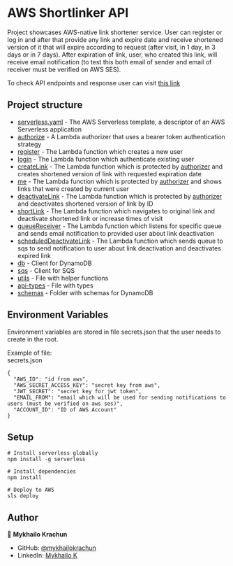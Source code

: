 # AWS Shortlinker API

Project showcases AWS-native link shortener service. User can register or log in and after that provide any link and expire date and receive shortened version of it that will expire according to request (after visit, in 1 day, in 3 days or in 7 days). After expiration of link, user, who created this link, will receive email notification (to test this both email of sender and email of receiver must be verified on AWS SES).

To check API endpoints and response user can visit [this link](https://gpmlwrxkz1.execute-api.us-east-1.amazonaws.com/swagger)

## Project structure

- [serverless.yaml](serverless.yaml) - The AWS Serverless template, a descriptor of an AWS Serverless application
- [authorize](functions/authorize.ts) - A Lambda authorizer that uses a bearer token authentication strategy
- [register](functions/register.ts) - The Lambda function which creates a new user
- [login](functions/login.ts) - The Lambda function which authenticate existing user
- [createLink](functions/createLink.ts) - The Lambda function which is protected by [authorizer](functions/authorize.ts) and creates shortened version of link with requested expiration date
- [me](functions/me.ts) - The Lambda function which is protected by [authorizer](functions/authorize.ts) and shows links that were created by current user
- [deactivateLink](functions/deactivateLink.ts) - The Lambda function which is protected by [authorizer](functions/authorize.ts) and deactivates shortened version of link by ID
- [shortLink](functions/shortLink.ts) - The Lambda function which navigates to original link and deactivate shortened link or increase times of visit
- [queueReceiver](functions/queueReceiver.ts) - The Lambda function which listens for specific queue and sends email notification to provided user about link deactivation
- [scheduledDeactivateLink](functions/scheduledDeactivateLink.ts) - The Lambda function which sends queue to sqs to send notification to user about link deactivation and deactivates expired link
- [db](lib/db.ts) - Client for DynamoDB
- [sqs](lib/sqs.ts) - Client for SQS
- [utils](lib/utils.ts) - File with helper functions
- [api-types](lib/api-types.d.ts) - File with types
- [schemas](lib/schemas/) - Folder with schemas for DynamoDB

## Environment Variables

Environment variables are stored in file secrets.json that the user needs to create in the root.

Example of file:\
secrets.json

```
{
  "AWS_ID": "id from aws",
  "AWS_SECRET_ACCESS_KEY": "secret key from aws",
  "JWT_SECRET": "secret key for jwt token",
  "EMAIL_FROM": "email which will be used for sending notifications to users (must be verified on aws ses)",
  "ACCOUNT_ID": "ID of AWS Account"
}

```

## Setup

```
# Install serverless globally
npm install -g serverless

# Install dependencies
npm install

# Deploy to AWS
sls deploy
```

## Author

👤 **Mykhailo Krachun**

- GitHub: [@mykhailokrachun](https://github.com/mykhailokrachun)
- LinkedIn: [Mykhailo K](https://www.linkedin.com/in/mykhailo-krachun-98516025a/)
